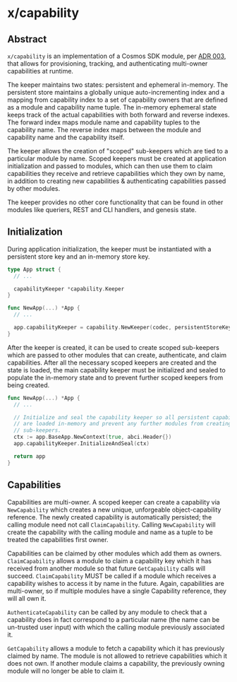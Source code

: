 # x/capability

## Abstract

`x/capability` is an implementation of a Cosmos SDK module, per [ADR 003](./../../../docs/architecture/adr-003-dynamic-capability-store.md),
that allows for provisioning, tracking, and authenticating multi-owner capabilities
at runtime.

The keeper maintains two states: persistent and ephemeral in-memory. The persistent
store maintains a globally unique auto-incrementing index and a mapping from
capability index to a set of capability owners that are defined as a module and
capability name tuple. The in-memory ephemeral state keeps track of the actual
capabilities with both forward and reverse indexes. The forward index maps
module name and capability tuples to the capability name. The reverse index maps
between the module and capability name and the capability itself.

The keeper allows the creation of "scoped" sub-keepers which are tied to a particular
module by name. Scoped keepers must be created at application initialization and
passed to modules, which can then use them to claim capabilities they receive and
retrieve capabilities which they own by name, in addition to creating new capabilities
& authenticating capabilities passed by other modules.

The keeper provides no other core functionality that can be found in other modules
like queriers, REST and CLI handlers, and genesis state.

## Initialization

During application initialization, the keeper must be instantiated with a persistent
store key and an in-memory store key. 

```go
type App struct {
  // ...

  capabilityKeeper *capability.Keeper
}

func NewApp(...) *App {
  // ...

  app.capabilityKeeper = capability.NewKeeper(codec, persistentStoreKey, memStoreKey)
}
```

After the keeper is created, it can be used to create scoped sub-keepers which
are passed to other modules that can create, authenticate, and claim capabilities.
After all the necessary scoped keepers are created and the state is loaded, the
main capability keeper must be initialized and sealed to populate the in-memory
state and to prevent further scoped keepers from being created.

```go
func NewApp(...) *App {
  // ...

  // Initialize and seal the capability keeper so all persistent capabilities
  // are loaded in-memory and prevent any further modules from creating scoped
  // sub-keepers.
  ctx := app.BaseApp.NewContext(true, abci.Header{})
  app.capabilityKeeper.InitializeAndSeal(ctx)

  return app
}
```

## Capabilities

Capabilities are multi-owner. A scoped keeper can create a capability via `NewCapability`
which creates a new unique, unforgeable object-capability reference. The newly
created capability is automatically persisted; the calling module need not call
`ClaimCapability`. Calling `NewCapability` will create the capability with the
calling module and name as a tuple to be treated the capabilities first owner.

Capabilities can be claimed by other modules which add them as owners. `ClaimCapability`
allows a module to claim a capability key which it has received from another
module so that future `GetCapability` calls will succeed. `ClaimCapability` MUST
be called if a module which receives a capability wishes to access it by name in
the future. Again, capabilities are multi-owner, so if multiple modules have a
single Capability reference, they will all own it.

`AuthenticateCapability` can be called by any module to check that a capability
does in fact correspond to a particular name (the name can be un-trusted user input)
with which the calling module previously associated it.

`GetCapability` allows a module to fetch a capability which it has previously
claimed by name. The module is not allowed to retrieve capabilities which it does
not own. If another module claims a capability, the previously owning module will
no longer be able to claim it.

